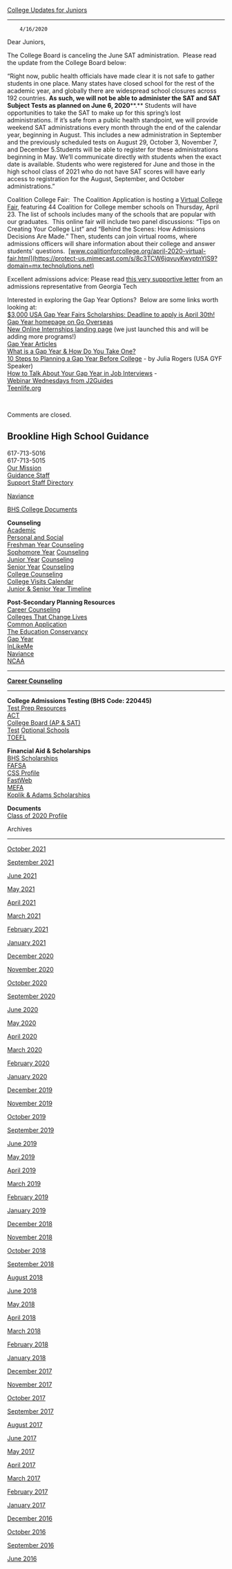 [College Updates for Juniors](//bhs.brookline.k12.ma.us/guidance/college-updates-for-juniors7770099)

			
---------------------------------------------------------------------------------------------------------

		4/16/2020
	

Dear Juniors,  
  
The College Board is canceling the June SAT administration.  Please read the update from the College Board below:  
  
“Right now, public health officials have made clear it is not safe to gather students in one place. Many states have closed school for the rest of the academic year, and globally there are widespread school closures across 192 countries. **As such, we will not be able to administer the SAT and SAT Subject Tests as planned on June 6, 2020****.** Students will have opportunities to take the SAT to make up for this spring’s lost administrations. If it’s safe from a public health standpoint, we will provide weekend SAT administrations every month through the end of the calendar year, beginning in August. This includes a new administration in September and the previously scheduled tests on August 29, October 3, November 7, and December 5.Students will be able to register for these administrations beginning in May. We’ll communicate directly with students when the exact date is available. Students who were registered for June and those in the high school class of 2021 who do not have SAT scores will have early access to registration for the August, September, and October administrations.”

Coalition College Fair:  The Coalition Application is hosting a [Virtual College Fair](http://www.coalitionforcollege.org/april-2020-virtual-fair.html), featuring 44 Coalition for College member schools on Thursday, April 23. The list of schools includes many of the schools that are popular with our graduates.  This online fair will include two panel discussions: “Tips on Creating Your College List” and “Behind the Scenes: How Admissions Decisions Are Made.” Then, students can join virtual rooms, where admissions officers will share information about their college and answer students' questions.  [www.coalitionforcollege.org/april-2020-virtual-fair.html](https://protect-us.mimecast.com/s/8c3TCW6jqvuyKwyptnYlS9?domain=mx.technolutions.net)  
  
Excellent admissions advice: Please read [this very supportive letter](http://pwp.gatech.edu/admission-blog/2020/04/02/being-seen-this-one-is-for-the-juniors/) from an admissions representative from Georgia Tech  
  
Interested in exploring the Gap Year Options?  Below are some links worth looking at:  
[$3,000 USA Gap Year Fairs Scholarships: Deadline to apply is April 30th!](https://protect-us.mimecast.com/s/oUgrCrkM95uDqnmzI7L4X1?domain=t.sidekickopen80.com)  
[Gap Year homepage on Go Overseas](https://protect-us.mimecast.com/s/N6lbCv29Z5uy9LlPFX77JW?domain=t.sidekickopen80.com)  
[New Online Internships landing page](https://protect-us.mimecast.com/s/7CpeCwpRr5cRjVN4u9fEiF?domain=t.sidekickopen80.com) (we just launched this and will be adding more programs!)  
[Gap Year Articles](https://protect-us.mimecast.com/s/iAAHCxk715uQlRXgTwwPom?domain=t.sidekickopen80.com)  
[What is a Gap Year & How Do You Take One?](https://protect-us.mimecast.com/s/-OAvCyPJX5uy124QFNZcbD?domain=t.sidekickopen80.com)  
[10 Steps to Planning a Gap Year Before College](https://protect-us.mimecast.com/s/ShRoCzpxX5cm1wryTwdNWI?domain=t.sidekickopen80.com) - by Julia Rogers (USA GYF Speaker)  
[How to Talk About Your Gap Year in Job Interviews](https://protect-us.mimecast.com/s/y03ECAD91os1QlRPh2bm-l?domain=t.sidekickopen80.com) -   
[Webinar Wednesdays from J2Guides](https://protect-us.mimecast.com/s/dnxeCBBR6pslGRnkSrku8O?domain=t.sidekickopen80.com)   
[Teenlife.org](http://teenlife.org)  
  
​

  

Comments are closed.

Brookline High School Guidance
------------------------------

617-713-5016  
617-713-5015  
[​Our Mission](/guidance-mission-statement.html)  
[Guidance Staff](/guidance-staff.html)  
[Support Staff Directory](/clinical-counseling--support-services.html)

[Naviance](https://student.naviance.com/brookline)

[BHS College Documents](https://drive.google.com/drive/folders/0B6If7_KxeX3jVnVkWDRmLWxUUUk?usp=sharing)

**Counseling**  
﻿[Academic](/academic-counseling.html)﻿  
[Personal and Social](/personal--social-counseling.html)  
[Freshman Year Counseling](/freshmen-year.html)  
﻿[Sophomore Year](/sophomore-year.html) [Counseling](/freshmen-year.html)﻿[](/sophomore-year.html)  
[Junior Year](/junior-year.html) [Counseling](/freshmen-year.html)  
[Senior Year](/senior-year.html) [Counseling](/freshmen-year.html)  
[College Counseling](/college-counseling.html)  
[College Visits Calendar](/calendars.html)  
[Junior & Senior Year Timeline](/junior--senior-year-timeline.html)

**Post-Secondary Planning Resources**  
[Career Counseling](/career-counseling1.html)  
[​Colleges That Change Lives](http://ctcl.org)  
[Common Application](http://www.commonapp.org/)  
[The Education Conservancy](http://www.educationconservancy.org)  
﻿[Gap Year](/gap-year.html)  
﻿[InLikeMe](http://inlikeme.com)  
[Naviance](/naviance.html)  
[NCAA](http://web3.ncaa.org/ECWR2/NCAA_EMS/NCAA.jsp)

* * *

**[Career Counseling](/career-counseling1.html)**

* * *

**College Admissions Testing (BHS Code: 220445)**  
[Test Prep Resources](/test-prep-resources.html)  
[ACT](http://actstudent.org)  
[College Board (AP & SAT)](http://collegeboard.org)  
[Test](http://fairtest.org) [Optional Schools](http://fairtest.org)  
[TOEFL](http://www.ets.org/toefl)

**Financial Aid & Scholarships**  
﻿[BHS Scholarships](/scholarship-information.html)﻿  
[FAFSA](https://fafsa.ed.gov/)  
[CSS Profile](http://css.collegeboard.org/)  
[FastWeb](http://fastweb.com)  
[MEFA](http://www.mefa.org/)  
[Koplik & Adams Scholarships](http://www.doe.mass.edu/scholarships/mastery/Koplik-Adams-compare.html)

**Documents**  
[​Class of 2020 Profile](/uploads/8/0/1/5/801512/bhs_school_profile_2020_.pdf)  

Archives  

-----------

[October 2021](/guidance/archives/10-2021)
		  
[September 2021](/guidance/archives/09-2021)
		  
[June 2021](/guidance/archives/06-2021)
		  
[May 2021](/guidance/archives/05-2021)
		  
[April 2021](/guidance/archives/04-2021)
		  
[March 2021](/guidance/archives/03-2021)
		  
[February 2021](/guidance/archives/02-2021)
		  
[January 2021](/guidance/archives/01-2021)
		  
[December 2020](/guidance/archives/12-2020)
		  
[November 2020](/guidance/archives/11-2020)
		  
[October 2020](/guidance/archives/10-2020)
		  
[September 2020](/guidance/archives/09-2020)
		  
[June 2020](/guidance/archives/06-2020)
		  
[May 2020](/guidance/archives/05-2020)
		  
[April 2020](/guidance/archives/04-2020)
		  
[March 2020](/guidance/archives/03-2020)
		  
[February 2020](/guidance/archives/02-2020)
		  
[January 2020](/guidance/archives/01-2020)
		  
[December 2019](/guidance/archives/12-2019)
		  
[November 2019](/guidance/archives/11-2019)
		  
[October 2019](/guidance/archives/10-2019)
		  
[September 2019](/guidance/archives/09-2019)
		  
[June 2019](/guidance/archives/06-2019)
		  
[May 2019](/guidance/archives/05-2019)
		  
[April 2019](/guidance/archives/04-2019)
		  
[March 2019](/guidance/archives/03-2019)
		  
[February 2019](/guidance/archives/02-2019)
		  
[January 2019](/guidance/archives/01-2019)
		  
[December 2018](/guidance/archives/12-2018)
		  
[November 2018](/guidance/archives/11-2018)
		  
[October 2018](/guidance/archives/10-2018)
		  
[September 2018](/guidance/archives/09-2018)
		  
[August 2018](/guidance/archives/08-2018)
		  
[June 2018](/guidance/archives/06-2018)
		  
[May 2018](/guidance/archives/05-2018)
		  
[April 2018](/guidance/archives/04-2018)
		  
[March 2018](/guidance/archives/03-2018)
		  
[February 2018](/guidance/archives/02-2018)
		  
[January 2018](/guidance/archives/01-2018)
		  
[December 2017](/guidance/archives/12-2017)
		  
[November 2017](/guidance/archives/11-2017)
		  
[October 2017](/guidance/archives/10-2017)
		  
[September 2017](/guidance/archives/09-2017)
		  
[August 2017](/guidance/archives/08-2017)
		  
[June 2017](/guidance/archives/06-2017)
		  
[May 2017](/guidance/archives/05-2017)
		  
[April 2017](/guidance/archives/04-2017)
		  
[March 2017](/guidance/archives/03-2017)
		  
[February 2017](/guidance/archives/02-2017)
		  
[January 2017](/guidance/archives/01-2017)
		  
[December 2016](/guidance/archives/12-2016)
		  
[October 2016](/guidance/archives/10-2016)
		  
[September 2016](/guidance/archives/09-2016)
		  
[June 2016](/guidance/archives/06-2016)